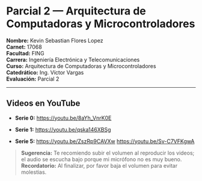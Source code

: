# Parcial 2 — Arquitectura de Computadoras y Microcontroladores

**Nombre:** Kevin Sebastian Flores Lopez  
**Carnet:** 17068  
**Facultad:** FING  
**Carrera:** Ingeniería Electrónica y Telecomunicaciones  
**Curso:** Arquitectura de Computadoras y Microcontroladores  
**Catedrático:** Ing. Víctor Vargas  
**Evaluación:** Parcial 2

---

## Videos en YouTube

- **Serie 0:** https://youtu.be/8aYh_VnrK0E  
- **Serie 1:** https://youtu.be/qska146XBSg

- **Serie 5:** https://youtu.be/ZszRp9CAVXw
  https://youtu.be/Sv-C7VFKgwA

> **Sugerencia:** Te recomiendo subir el volumen al reproducir los videos; el audio se escucha bajo porque mi micrófono no es muy bueno.  
> **Recordatorio:** Al finalizar, por favor baja el volumen para evitar molestias.
